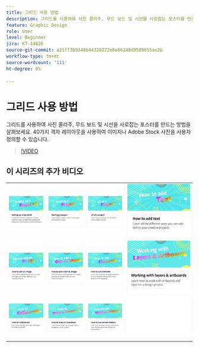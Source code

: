 ```yaml
---
title: 그리드 사용 방법
description: 그리드를 사용하여 사진 콜라주, 무드 보드 및 시선을 사로잡는 포스터를 만드는 방법을 살펴보세요
feature: Graphic Design
role: User
level: Beginner
jira: KT-14826
source-git-commit: a21ff3b9340b44320272e6e66248d9589655ae2b
workflow-type: tm+mt
source-wordcount: '111'
ht-degree: 0%

---
```


# 그리드 사용 방법

그리드를 사용하여 사진 콜라주, 무드 보드 및 시선을 사로잡는 포스터를 만드는 방법을 살펴보세요. 40가지 격자 레이아웃을 사용하여 이미지나 Adobe Stock 사진을 사용자 정의할 수 있습니다.

>[!VIDEO](https://video.tv.adobe.com/v/3426934?quality=12&learn=on&hidetitle=true)

## 이 시리즈의 추가 비디오

<table style="table-layout:fixed">
<tr>
 <td>
      <a href="brand.md">
         <img alt="브랜드 키트 설정" src="assets/brand.png" />
      </a>
  </td>
   <td>
      <a href="new-project.md">
         <img alt="프로젝트 시작" src="assets/starting-a-project.png" />
      </a>
  </td>
   <td>
      <a href="workspace.md">
         <img alt="프로젝트의 UX" src="assets/workspace.png" />
      </a>
  </td>
  <td>
      <a href="text-effects.md">
         <img alt="텍스트를 추가하는 방법" src="assets/text-effects.png" />
      </a>
  </td>
</tr>
<tr>
   <td>
      <a href="image-effects.md">
         <img alt="이미지를 추가하는 방법" src="assets/image-effects.png" />
      </a>
  </td>
   <td>
      <a href="add-gen-ai-image.md">
         <img alt="Gen AI 이미지를 추가하는 방법" src="assets/gen-ai-image.png" />
      </a>
  </td>
  <td>
         <a href="add-design-assets.md">
            <img alt="요소를 사용하는 방법" src="assets/design-assets.png" />
         </a>
   </td>
   <td>
         <a href="layers.md">
            <img alt="레이어 및 아트보드 작업" src="assets/layers.png" />
         </a>
   </td>
</tr>
<tr>
    <td>
        <a href="collaborate.md">
            <img alt="공동 작업 방법" src="assets/collaborate.png" />
        </a>
    </td>
   <td>
        <a href="share.md">
            <img alt="공유 및 다운로드 방법" src="assets/share.png" />
        </a>
   </td>
   <td>
        <a href="version-history.md">
            <img alt="버전 내역을 사용하는 방법" src="assets/version-history.png" />
        </a>
   </td>
   <td>
      <img alt="스페이서" src="../assets/Whitespacer.png" />
      <div>
      <br>
   </td>
</tr>
</table>